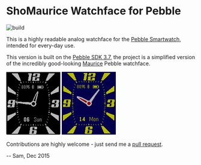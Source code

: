 ShoMaurice Watchface for Pebble
===========================

![build](https://travis-ci.org/ShoobyBan/PebbleShoMaurice.svg?branch=master)

This is a highly readable analog watchface for the [Pebble Smartwatch][pebble], intended for every-day use.

This version is built on the [Pebble SDK 3.7][sdk3], the project is a simplified version of the incredibly good-looking [Maurice][maurice] Pebble watchface.

![screenshot](screenshot.png)
![screenshot](screenshot2.png)

Contributions are highly welcome - just send me a [pull request][pullreq].

-- Sam, Dec 2015

[pebble]:  https://getpebble.com/
[maurice]: https://github.com/zalewszczak/pebble/tree/master/maurice
[sdk3]:    https://developer.getpebble.com/sdk/changelogs/3.7/
[pullreq]: https://help.github.com/articles/using-pull-requests

